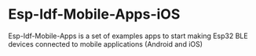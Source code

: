 # Esp-Idf-Mobile-Apps-iOS
Esp-Idf-Mobile-Apps is a set of examples apps to start making Esp32 BLE devices connected to mobile applications (Android and iOS)
